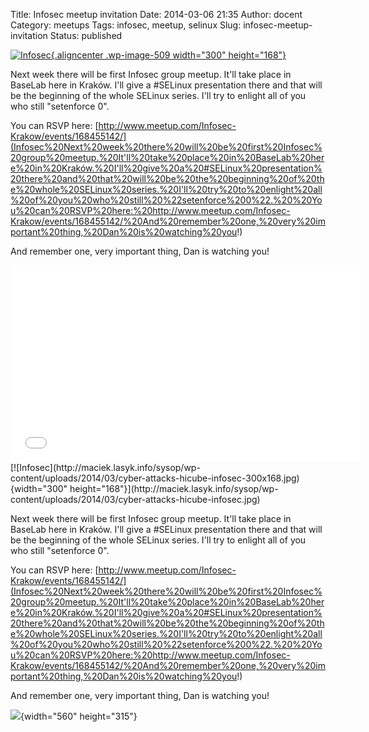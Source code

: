 Title: Infosec meetup invitation
Date: 2014-03-06 21:35
Author: docent
Category: meetups
Tags: infosec, meetup, selinux
Slug: infosec-meetup-invitation
Status: published

<!--:en-->

[![Infosec](http://maciek.lasyk.info/sysop/wp-content/uploads/2014/03/cyber-attacks-hicube-infosec-300x168.jpg){.aligncenter
.wp-image-509 width="300"
height="168"}](http://maciek.lasyk.info/sysop/wp-content/uploads/2014/03/cyber-attacks-hicube-infosec.jpg)

Next week there will be first Infosec group meetup. It'll take place in
BaseLab here in Kraków. I'll give a \#SELinux presentation there and
that will be the beginning of the whole SELinux series. I'll try to
enlight all of you who still "setenforce 0".

You can RSVP
here: [http://www.meetup.com/Infosec-Krakow/events/168455142/](Infosec%20Next%20week%20there%20will%20be%20first%20Infosec%20group%20meetup.%20It'll%20take%20place%20in%20BaseLab%20here%20in%20Kraków.%20I'll%20give%20a%20#SELinux%20presentation%20there%20and%20that%20will%20be%20the%20beginning%20of%20the%20whole%20SELinux%20series.%20I'll%20try%20to%20enlight%20all%20of%20you%20who%20still%20%22setenforce%200%22.%20%20You%20can%20RSVP%20here:%20http://www.meetup.com/Infosec-Krakow/events/168455142/%20And%20remember%20one,%20very%20important%20thing,%20Dan%20is%20watching%20you!)

And remember one, very important thing, Dan is watching you!

<iframe width="560" height="315" src="//www.youtube.com/embed/o5snlP8Y5GY?rel=0" frameborder="0" allowfullscreen></iframe><!--:--><!--:pl-->[![Infosec](http://maciek.lasyk.info/sysop/wp-content/uploads/2014/03/cyber-attacks-hicube-infosec-300x168.jpg){width="300"
height="168"}](http://maciek.lasyk.info/sysop/wp-content/uploads/2014/03/cyber-attacks-hicube-infosec.jpg)

Next week there will be first Infosec group meetup. It'll take place in
BaseLab here in Kraków. I'll give a \#SELinux presentation there and
that will be the beginning of the whole SELinux series. I'll try to
enlight all of you who still "setenforce 0".

You can RSVP
here: [http://www.meetup.com/Infosec-Krakow/events/168455142/](Infosec%20Next%20week%20there%20will%20be%20first%20Infosec%20group%20meetup.%20It'll%20take%20place%20in%20BaseLab%20here%20in%20Kraków.%20I'll%20give%20a%20#SELinux%20presentation%20there%20and%20that%20will%20be%20the%20beginning%20of%20the%20whole%20SELinux%20series.%20I'll%20try%20to%20enlight%20all%20of%20you%20who%20still%20%22setenforce%200%22.%20%20You%20can%20RSVP%20here:%20http://www.meetup.com/Infosec-Krakow/events/168455142/%20And%20remember%20one,%20very%20important%20thing,%20Dan%20is%20watching%20you!)

And remember one, very important thing, Dan is watching you!

![](https://maciek.lasyk.info:445/sysop/wp-includes/js/tinymce/themes/advanced/img/trans.gif){width="560"
height="315"}<!--:-->
